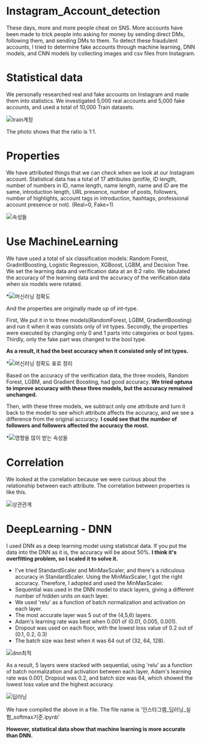 # Instagram_Account_detection
These days, more and more people cheat on SNS. More accounts have been made to trick people into asking for money by sending direct DMs, following them, and sending DMs to them. To detect these fraudulent accounts, I tried to determine fake accounts through machine learning, DNN models, and CNN models by collecting images and csv files from Instagram.

# Statistical data
We personally researched real and fake accounts on Instagram and made them into statistics. We investigated 5,000 real accounts and 5,000 fake accounts, and used a total of 10,000 Train datasets.

![train계정](https://user-images.githubusercontent.com/66362713/120820524-98d4a500-c58f-11eb-8030-54e0801fb8c8.PNG)

The photo shows that the ratio is 1:1.

# Properties

We have attributed things that we can check when we look at our Instagram account. Statistical data has a total of 17 attributes (profile, ID length, number of numbers in ID, name length, name length, name and ID are the same, introduction length, URL presence, number of posts, followers, number of highlights, account tags in introduction, hashtags, professional account presence or not).
(Real=0, Fake=1)

![속성들](https://user-images.githubusercontent.com/66362713/120826828-cde3f600-c595-11eb-975f-c3da21f75efc.PNG)


# Use MachineLearning
We have used a total of six classification models: Random Forest, GradintBoosting, Logistic Regression, XGBoost, LGBM, and Decision Tree. We set the learning data and verification data at an 8:2 ratio. We tabulated the accuracy of the learning data and the accuracy of the verification data when six models were rotated.

*![머신러닝 정확도](https://user-images.githubusercontent.com/66362713/120845787-3a69ef80-c5ac-11eb-9a79-4d96411a3d89.PNG)



And the properties are originally made up of int-type.

First, We put it in to three models(RandomForest, LGBM, GradientBoosting) and run it when it was consists only of int types.
Secondly, the properties were executed by changing only 0 and 1 parts into categories or bool types.
Thirdly, only the fake part was changed to the bool type.

**As a result, it had the best accuracy when it consisted only of int types.**

*![머신러닝 정확도 표로 정리](https://user-images.githubusercontent.com/66362713/120845752-3047f100-c5ac-11eb-8452-6229bcc17839.PNG)


Based on the accuracy of the verification data, the three models, Random Forest, LGBM, and Gradient Boosting, had good accuracy. **We tried optuna to improve accuracy with these three models, but the accuracy remained unchanged.**

Then, with these three models, we subtract only one attribute and turn it back to the model to see which attribute affects the accuracy, and we see a difference from the original accuracy. **I could see that the number of followers and followers affected the accuracy the most.**

*![영향을 많이 받는 속성들](https://user-images.githubusercontent.com/66362713/120845772-33db7800-c5ac-11eb-8d61-b61a0ba69266.PNG)


# Correlation
We looked at the correlation because we were curious about the relationship between each attribute. The correlation between properties is like this.

![상관관계](https://user-images.githubusercontent.com/66362713/120826767-be64ad00-c595-11eb-9279-a7e3d7d7aaf8.PNG)


# DeepLearning - DNN

I used DNN as a deep learning model using statistical data. If you put the data into the DNN as it is, the accuracy will be about 50%. 
**I think it's overfitting problem, so I scaled it to solve it.**

* I've tried StandardScaler and MinMaxScaler, and there's a ridiculous accuracy in StandardScaler. Using the MinMaxScaler, I got the right accuracy.
Therefore, I adopted and used the MinMaxScaler.
* Sequential was used in the DNN model to stack layers, giving a different number of hidden units on each layer.
* We used 'relu' as a function of batch normalization and activation on each layer.
* The most accurate layer was 5 out of the (4,5,6) layers.
* Adam's learning rate was best when 0.001 of (0.01, 0.005, 0.001).
* Dropout was used on each floor, with the lowest loss value of 0.2 out of (0.1, 0.2, 0.3)
* The batch size was best when it was 64 out of (32, 64, 128).

![dnn최적](https://user-images.githubusercontent.com/66362713/120860205-3c3dae00-c5c0-11eb-9dba-533e97d71d64.PNG)


As a result, 5 layers were stacked with sequential, using 'relu' as a function of batch normalization and activation between each layer, Adam's learning rate was 0.001, Dropout was 0.2, and batch size was 64, which showed the lowest loss value and the highest accuracy.

![딥러닝](https://user-images.githubusercontent.com/66362713/120860050-0f899680-c5c0-11eb-8383-e656ca88e78b.PNG)



We have compiled the above in a file. The file name is '인스타그램_딥러닝_실험_softmax기준.ipynb'


**However, statistical data show that machine learning is more accurate than DNN.**




